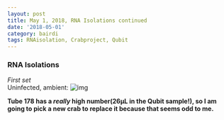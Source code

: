 ```yaml
---
layout: post
title: May 1, 2018, RNA Isolations continued
date: '2018-05-01'
category: bairdi
tags: RNAisolation, Crabproject, Qubit
---
```


### RNA Isolations
_First set_   
Uninfected, ambient:
![img](http://owl.fish.washington.edu/scaphapoda/grace/Crab-project/Qubit/20180501-uninfected-amb.png)

**Tube 178 has a _really_ high number(26µL in the Qubit sample!), so I am going to pick a new crab to replace it because that seems odd to me.**
